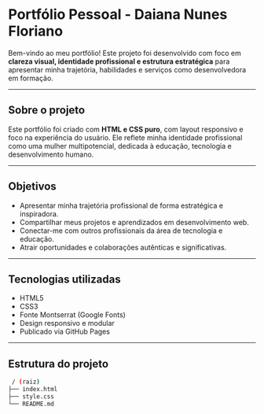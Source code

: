 #  Portfólio Pessoal - Daiana Nunes Floriano

Bem-vindo ao meu portfólio! Este projeto foi desenvolvido com foco em **clareza visual, identidade profissional e estrutura estratégica** para apresentar minha trajetória, habilidades e serviços como desenvolvedora em formação.

---

##  Sobre o projeto

Este portfólio foi criado com **HTML e CSS puro**, com layout responsivo e foco na experiência do usuário. Ele reflete minha identidade profissional como uma mulher multipotencial, dedicada à educação, tecnologia e desenvolvimento humano.

---

##  Objetivos

- Apresentar minha trajetória profissional de forma estratégica e inspiradora.
- Compartilhar meus projetos e aprendizados em desenvolvimento web.
- Conectar-me com outros profissionais da área de tecnologia e educação.
- Atrair oportunidades e colaborações autênticas e significativas.

---

##  Tecnologias utilizadas

- HTML5
- CSS3
- Fonte Montserrat (Google Fonts)
- Design responsivo e modular
- Publicado via GitHub Pages

---

##  Estrutura do projeto

```bash
 / (raiz)
├── index.html
├── style.css
└── README.md
